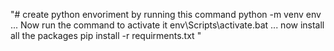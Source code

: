 "# create python envoriment by running this command python -m venv env ... Now run the command to activate it env\Scripts\activate.bat   ... now install all the packages pip install -r requirments.txt " 
